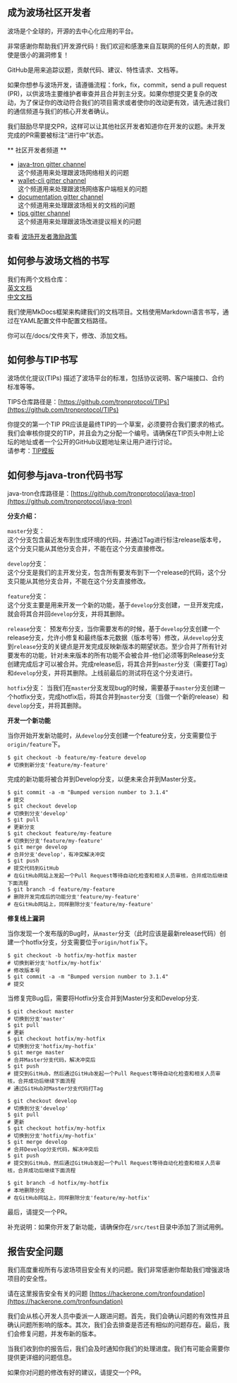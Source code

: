 ## 成为波场社区开发者

波场是个全球的，开源的去中心化应用的平台。

非常感谢你帮助我们开发源代码！我们欢迎和感激来自互联网的任何人的贡献，即使是很小的漏洞修复！

GitHub是用来追踪议题，贡献代码、建议、特性请求、文档等。

如果你想参与波场开发，请遵循流程：fork，fix，commit，send a pull request (PR)，以供波场主要维护者审查并且合并到主分支。如果你想提交更复杂的改动，为了保证你的改动符合我们的项目需求或者使你的改动更有效，请先通过我们的通信频道与我们的核心开发者确认。

我们鼓励尽早提交PR，这样可以让其他社区开发者知道你在开发的议题。未开发完成的PR需要被标注“进行中”状态。

** 社区开发者频道 **
  
* [java-tron gitter channel](https://gitter.im/tronprotocol/allcoredev)   
这个频道用来处理跟波场网络相关的问题     
* [wallet-cli gitter channel](https://gitter.im/tronprotocol/wallet-cli)  
这个频道用来处理跟波场网络客户端相关的问题     
* [documentation gitter channel](https://gitter.im/tronprotocol/documentation)  
这个频道用来处理跟波场相关的文档的问题   
* [tips gitter channel](https://gitter.im/tronprotocol/TIPs)   
这个频道用来处理跟波场改进提议相关的问题  
  

查看 [波场开发者激励政策](incentives.md)

## 如何参与波场文档的书写

我们有两个文档仓库：  
[英文文档](https://github.com/tronprotocol/documentation-EN)     
[中文文档](https://github.com/tronprotocol/documentation-ZH)     

我们使用MkDocs框架来构建我们的文档项目。文档使用Markdown语言书写，通过在YAML配置文件中配置文档路径。

你可以在/docs/文件夹下，修改、添加文档。

## 如何参与TIP书写

波场优化提议(TIPs) 描述了波场平台的标准，包括协议说明、客户端接口、合约标准等等。

TIPS仓库路径是：[https://github.com/tronprotocol/TIPs](https://github.com/tronprotocol/TIPs)

你提交的第一个TIP PR应该是最终TIP的一个草案，必须要符合我们要求的格式。我们会审核你提交的TIP，并且会为之分配一个编号。请确保在TIP页头中附上论坛的地址或者一个公开的GitHub议题地址来让用户进行讨论。    
请参考：[TIP模板](https://github.com/tronprotocol/TIPs/blob/master/template.md)


## 如何参与java-tron代码书写

java-tron仓库路径是：[https://github.com/tronprotocol/java-tron](https://github.com/tronprotocol/java-tron)  

**分支介绍：**

``master``分支：  
这个分支包含最近发布到生成环境的代码，并通过Tag进行标注release版本号，这个分支只能从其他分支合并，不能在这个分支直接修改。

``develop``分支：  
这个分支是我们的主开发分支，包含所有要发布到下一个release的代码，这个分支只能从其他分支合并，不能在这个分支直接修改。

``feature``分支：  
这个分支主要是用来开发一个新的功能，基于``develop``分支创建，一旦开发完成，就会将其合并回``develop``分支，并将其删除。

``release``分支：
预发布分支，当你需要发布的时候，基于``develop``分支创建一个release分支，允许小修复和最终版本元数据（版本号等）修改，从``develop``分支到``release``分支的关键点是开发完成反映新版本的期望状态。至少合并了所有针对要发布的功能，针对未来版本的所有功能不会被合并-他们必须等到Release分支创建完成后才可以被合并。完成release后，将其合并到``master``分支（需要打Tag）和``develop``分支，并将其删除。上线前最后的测试将在这个分支进行。

``hotfix``分支：
当我们在``master``分支发现bug的时候，需要基于``master``分支创建一个hotfix分支，完成hotfix后，将其合并到``master``分支（当做一个新的release）和``develop``分支，并将其删除。

**开发一个新功能**  
  
当你开始开发新功能时，从``develop``分支创建一个feature分支，分支需要位于``origin/feature``下。  
```text
$ git checkout -b feature/my-feature develop
# 切换到新分支'feature/my-feature'
```
完成的新功能将被合并到Develop分支，以便未来合并到Master分支。
```text
$ git commit -a -m "Bumped version number to 3.1.4"
# 提交
$ git checkout develop
# 切换到分支'develop'
$ git pull
# 更新分支
$ git checkout feature/my-feature
# 切换到分支'feature/my-feature'
$ git merge develop
# 合并分支'develop'，有冲突解决冲突
$ git push
# 提交代码到GitHub
# 在GitHub网站上发起一个Pull Request等待自动化检查和相关人员审核，合并成功后继续下面流程
$ git branch -d feature/my-feature
# 删除开发完成后的功能分支'feature/my-feature'
# 在GitHub网站上，同样删除分支'feature/my-feature'
```

**修复线上漏洞**  
     
当你发现一个发布版的Bug时，从``master``分支（此时应该是最新release代码）创建一个hotfix分支，分支需要位于``origin/hotfix``下。
```text
$ git checkout -b hotfix/my-hotfix master
# 切换到新分支'hotfix/my-hotfix'
# 修改版本号
$ git commit -a -m "Bumped version number to 3.1.4"
# 提交
```

当修复完Bug后，需要将Hotfix分支合并到Master分支和Develop分支.
```text
$ git checkout master
# 切换到分支'master'
$ git pull
# 更新
$ git checkout hotfix/my-hotfix
# 切换到分支'hotfix/my-hotfix'
$ git merge master
# 合并Master分支代码，解决冲突后
$ git push
# 提交到GitHub，然后通过GitHub发起一个Pull Request等待自动化检查和相关人员审核，合并成功后继续下面流程
# 通过GitHub对Master分支代码打Tag

$ git checkout develop
# 切换到分支'develop'
$ git pull
# 更新
$ git checkout hotfix/my-hotfix
# 切换到分支'hotfix/my-hotfix'
$ git merge develop
# 合并Develop分支代码，解决冲突后
$ git push
# 提交到GitHub，然后通过GitHub发起一个Pull Request等待自动化检查和相关人员审核，合并成功后继续下面流程

$ git branch -d hotfix/my-hotfix
# 本地删除分支
# 在GitHub网站上，同样删除分支'feature/my-hotfix'
```

最后，请提交一个PR。

补充说明：如果你开发了新功能，请确保你在``/src/test``目录中添加了测试用例。

## 报告安全问题  

我们高度重视所有与波场项目安全有关的问题。我们非常感谢你帮助我们增强波场项目的安全性。  
  
请在这里报告安全有关的问题 [https://hackerone.com/tronfoundation](https://hackerone.com/tronfoundation)  

我们会从核心开发人员中委派一人跟进问题。首先，我们会确认问题的有效性并且确认问题所影响的版本。其次，我们会去排查是否还有相似的问题存在。最后，我们会修复问题，并发布新的版本。  

当我们收到你的报告后，我们会及时通知你我们的处理进度。我们有可能会需要你提供更详细的问题信息。   

如果你对问题的修改有好的建议，请提交一个PR。  